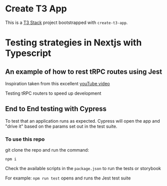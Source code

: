 # Create T3 App

This is a [T3 Stack](https://create.t3.gg/) project bootstrapped with `create-t3-app`.
# Testing strategies in Nextjs with Typescript
## An example of how to rest tRPC routes using Jest

Inspiration taken from this excellent [youTube video](https://youtu.be/YRGo1H-qNQs)

Testing tRPC routers to speed up development 

## End to End testing with Cypress

To test that an application runs as expected. Cypress will open the app and "drive it" based on the params set out in the test suite.

### To use this repo

git clone the repo and run the command:

```npm i```

Check the available scripts in the ```package.json``` to run the tests or storybook

For example: ```npm run test``` opens and runs the Jest test suite
